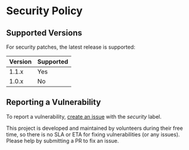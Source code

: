 # Security Policy

## Supported Versions

For security patches, the latest release is supported:

| Version | Supported          |
| ------- | ------------------ |
| 1.1.x   | Yes |
| 1.0.x   | No |

## Reporting a Vulnerability

To report a vulnerability, [create an issue](https://github.com/go-test/deep/issues) with the _security_ label.

This project is developed and maintained by volunteers during their free time,
so there is no SLA or ETA for fixing vulnerabilities (or any issues).
Please help by submitting a PR to fix an issue.
